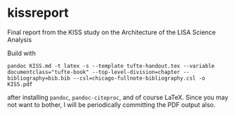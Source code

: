 # kissreport
Final report from the KISS study on the Architecture of the LISA Science Analysis

Build with

    pandoc KISS.md -t latex -s --template tufte-handout.tex --variable documentclass="tufte-book" --top-level-division=chapter --bibliography=bib.bib --csl=chicago-fullnote-bibliography.csl -o KISS.pdf

after installing `pandoc`, `pandoc-citeproc`, and of course LaTeX. Since you may not want to bother, I will be periodically committing the PDF output also.
